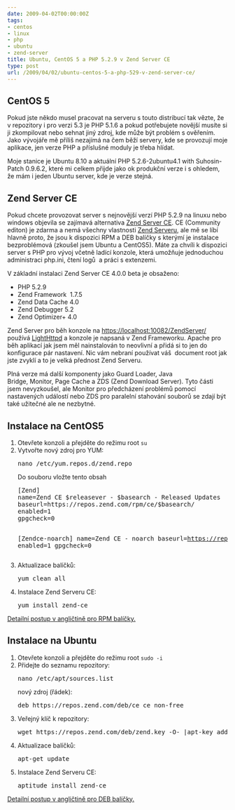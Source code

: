 ```yaml
---
date: 2009-04-02T00:00:00Z
tags:
- centos
- linux
- php
- ubuntu
- zend-server
title: Ubuntu, CentOS 5 a PHP 5.2.9 v Zend Server CE
type: post
url: /2009/04/02/ubuntu-centos-5-a-php-529-v-zend-server-ce/
---
```


<h2>CentOS 5</h2>
Pokud jste někdo musel pracovat na serveru s touto distribucí tak vězte, že v repozitory i pro verzi 5.3 je PHP 5.1.6 a pokud potřebujete novější musíte si ji zkompilovat nebo sehnat jiný zdroj, kde může být problém s ověřením. Jako vývojáře mě příliš nezajímá na čem běží servery, kde se provozují moje aplikace, jen verze PHP a příslušné moduly je třeba hlídat.

Moje stanice je Ubuntu 8.10 a aktuální PHP 5.2.6-2ubuntu4.1 with Suhosin-Patch 0.9.6.2, které mi celkem přijde jako ok produkční verze i s ohledem, že mám i jeden Ubuntu server, kde je verze stejná.
<h2>Zend Server CE</h2>
Pokud chcete provozovat server s nejnovější verzí PHP 5.2.9 na linuxu nebo windows objevila se zajímavá alternativa <a href="https://www.zend.com/en/community/zend-server-ce">Zend Server CE</a>. CE (Community editon) je zdarma a nemá všechny vlastnosti <a href="https://www.zend.com/en/products/server/editions">Zend Serveru</a>, ale mě se líbí hlavně proto, že jsou k dispozici RPM a DEB balíčky s kterýmí je instalace bezproblémová (zkoušel jsem Ubuntu a CentOS5). Máte za chvíli k dispozici server s PHP pro vývoj včetně ladící konzole, která umožňuje jednoduchou administraci php.ini, čtení logů  a práci s extenzemi.

V základní instalaci Zend Server CE 4.0.0 beta je obsaženo:
<ul>
	<li>PHP 5.2.9</li>
	<li>Zend Framework  1.7.5</li>
	<li>Zend Data Cache 4.0</li>
	<li>Zend Debugger 5.2</li>
	<li>Zend Optimizer+ 4.0</li>
</ul>
Zend Server pro běh konzole na <a href="https://localhost:10082/ZendServer/">https://localhost:10082/ZendServer/</a> používá <a href="https://www.lighttpd.net/">LightHttpd</a> a konzole je napsaná v Zend Frameworku. Apache pro běh aplikací jak jsem měl nainstalován to neovlivní a přidá si to jen do konfigurace pár nastavení. Nic vám nebraní používat váš  document root jak jste zvyklí a to je velká přednost Zend Serveru.

Plná verze má další komponenty jako Guard Loader, Java Bridge, Monitor, Page Cache a ZDS (Zend Download Server). Tyto části jsem nevyzkoušel, ale Monitor pro předcházení problémů pomocí nastavených událostí nebo ZDS pro paralelní stahování souborů se zdají být také užitečné ale ne nezbytné.
<h2>Instalace na CentOS5</h2>
<ol>
	<li>Otevřete konzoli a přejděte do režimu root <code>su</code></li>
	<li>Vytvořte nový zdroj pro YUM:
<pre>nano /etc/yum.repos.d/zend.repo</pre>
Do souboru vložte tento obsah
<pre>[Zend]
name=Zend CE $releasever - $basearch - Released Updates
baseurl=https://repos.zend.com/rpm/ce/$basearch/
enabled=1
gpgcheck=0

[Zendce-noarch]
name=Zend CE - noarch
baseurl=https://repos.zend.com/rpm/ce/noarch
enabled=1
gpgcheck=0</pre>
</li>
	<li>Aktualizace balíčků:
<pre>yum clean all</pre>
</li>
	<li>Instalace Zend Serveru CE:
<pre>yum install zend-ce</pre>
</li>
</ol>
<a href="https://files.zend.com/help/Zend-Server-Community-Edition/zend-server-community-edition.htm#rpm_installation.htm">Detailní postup v angličtině pro RPM balíčky.</a>
<h2>Instalace na Ubuntu</h2>
<ol>
	<li>Otevřete konzoli a přejděte do režimu root <code>sudo -i</code></li>
	<li>Přidejte do seznamu repozitory:
<pre>nano /etc/apt/sources.list</pre>
nový zdroj (řádek):
<pre>deb https://repos.zend.com/deb/ce ce non-free</pre>
</li>
	<li>Veřejný klíč k repozitory:
<pre>wget https://repos.zend.com/deb/zend.key -O- |apt-key add -</pre>
</li>
	<li>Aktualizace balíčků:
<pre>apt-get update</pre>
</li>
	<li>Instalace Zend Serveru CE:
<pre>aptitude install zend-ce</pre>
</li>
</ol>
<a href="https://files.zend.com/help/Zend-Server-Community-Edition/zend-server-community-edition.htm#deb_installation.htm">Detailní postup v angličtině pro DEB balíčky.</a>
